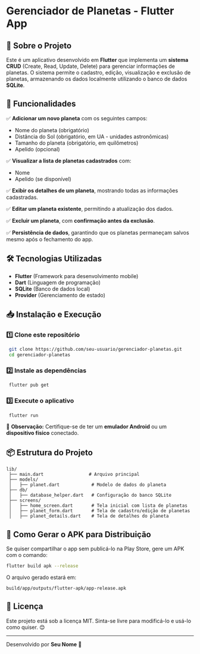 # Gerenciador de Planetas - Flutter App

## 📌 Sobre o Projeto
Este é um aplicativo desenvolvido em **Flutter** que implementa um **sistema CRUD** (Create, Read, Update, Delete) para gerenciar informações de planetas. O sistema permite o cadastro, edição, visualização e exclusão de planetas, armazenando os dados localmente utilizando o banco de dados **SQLite**.

## 📱 Funcionalidades
✅ **Adicionar um novo planeta** com os seguintes campos:
- Nome do planeta (obrigatório)
- Distância do Sol (obrigatório, em UA - unidades astronômicas)
- Tamanho do planeta (obrigatório, em quilômetros)
- Apelido (opcional)

✅ **Visualizar a lista de planetas cadastrados** com:
- Nome
- Apelido (se disponível)

✅ **Exibir os detalhes de um planeta**, mostrando todas as informações cadastradas.

✅ **Editar um planeta existente**, permitindo a atualização dos dados.

✅ **Excluir um planeta**, com **confirmação antes da exclusão**.

✅ **Persistência de dados**, garantindo que os planetas permaneçam salvos mesmo após o fechamento do app.

## 🛠️ Tecnologias Utilizadas
- **Flutter** (Framework para desenvolvimento mobile)
- **Dart** (Linguagem de programação)
- **SQLite** (Banco de dados local)
- **Provider** (Gerenciamento de estado)

## 📥 Instalação e Execução
### **1️⃣ Clone este repositório**
```sh
 git clone https://github.com/seu-usuario/gerenciador-planetas.git
 cd gerenciador-planetas
```

### **2️⃣ Instale as dependências**
```sh
 flutter pub get
```

### **3️⃣ Execute o aplicativo**
```sh
 flutter run
```

📌 **Observação:** Certifique-se de ter um **emulador Android** ou um **dispositivo físico** conectado.

## 📦 Estrutura do Projeto
```
lib/
 ├── main.dart                 # Arquivo principal
 ├── models/
 │   ├── planet.dart            # Modelo de dados do planeta
 ├── db/
 │   ├── database_helper.dart   # Configuração do banco SQLite
 ├── screens/
 │   ├── home_screen.dart       # Tela inicial com lista de planetas
 │   ├── planet_form.dart       # Tela de cadastro/edição de planetas
 │   ├── planet_details.dart    # Tela de detalhes do planeta
```

## 🚀 Como Gerar o APK para Distribuição
Se quiser compartilhar o app sem publicá-lo na Play Store, gere um APK com o comando:
```sh
flutter build apk --release
```
O arquivo gerado estará em:
```
build/app/outputs/flutter-apk/app-release.apk
```

## 📜 Licença
Este projeto está sob a licença MIT. Sinta-se livre para modificá-lo e usá-lo como quiser. 😊

---
Desenvolvido por **Seu Nome** 🚀

